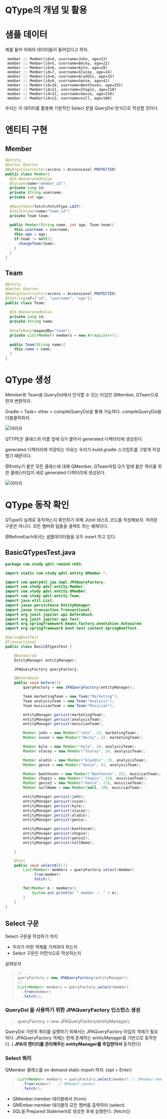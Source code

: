 # QType의 개념 및 활용

# 샘플 데이터

예를 들어 아래의 데이터들이 들어있다고 하자.

```text
 member :: Member(id=4, username=John, age=23)
 member :: Member(id=5, username=Becky, age=22)
 member :: Member(id=6, username=Kyle, age=28)
 member :: Member(id=7, username=Stacey, age=24)
 member :: Member(id=8, username=Aladdin, age=35)
 member :: Member(id=9, username=Genie, age=41)
 member :: Member(id=10, username=Beethoven, age=251)
 member :: Member(id=11, username=Chopin, age=210)
 member :: Member(id=12, username=Genie, age=210)
 member :: Member(id=13, username=null, age=100)
```

우리는 이 데이터를 활용해 기본적인 Select 문을 QueryDsl 방식으로 작성할 것이다.  



# 엔티티 구현

## Member

```java
@Entity
@Getter @Setter
@NoArgsConstructor(access = AccessLevel.PROTECTED)
public class Member{
  @Id @GeneratedValue
  @Column(name="member_id")
  private Long id;
  private String username;
  private int age;
  
  @ManyToOne(fetch=FetchType.LAZY)
  @JoinColumn(name="team_id")
  private Team team;
  
  public Member(String name, int age, Team team){
    this.username = username;
    this.age = age;
    if(team != null){
      changeTeam(team);
    }
  }
}
```



## Team

```java
@Entity
@Getter @Setter
@NoArgsConstructor(access = AccessLevel.PROTECTED)
@ToString(of={"id", "username", "age"})
public class Team{
  
  @Id @GeneratedValue
  private Long id;
  private String name;
  
  @OneToMany(mappedBy="team") 
  private List<Member> members = new ArrayList<>();
  
  public Team(String name){
    this.name = name;
  }
}
```



# QType 생성

Member와 Team을 QueryDsl에서 인식할 수 있는 타입인 QMember, QTeam으로 먼저 변환하자.  

Gradle > Task> other > compileQueryDsl을 통해 가능하다. compileQueryDsl을 더블클릭하자.

![이미자](./img/GRADLE_TASK_OTHER.png)

QTYPE은 클래스의 이름 앞에 Q가 붙어서 generated 디렉터리에 생성된다.  

generated 디렉터리에 저장되는 이유는 우리가 build.gradle 스크립트를 그렇게 작성했기 때문이다.  

@Entity가 붙은 모든 클래스에 대해 QMember, QTeam처럼 Q가 앞에 붙은 쿼리를 위한 클래스타입이 새로 generated 디렉터리에 생성된다.

![이미자](./img/GENERATED.png)



# QType 동작 확인

QType이 실제로 동작하는지 확인하기 위해 JUnit 테스트 코드를 작성해보자. 어려운 구문은 아니다. 모든 멤버와 팀들을 셀렉트 하는 예제이다.  

@BeforeEach에서는 샘플데이터들을 모두 insert 하고 있다.  

## BasicQTypesTest.java

```java
package com.study.qdsl.remind.ch03;

import static com.study.qdsl.entity.QMember.*;

import com.querydsl.jpa.impl.JPAQueryFactory;
import com.study.qdsl.entity.Member;
import com.study.qdsl.entity.QMember;
import com.study.qdsl.entity.Team;
import java.util.List;
import javax.persistence.EntityManager;
import javax.transaction.Transactional;
import org.junit.jupiter.api.BeforeEach;
import org.junit.jupiter.api.Test;
import org.springframework.beans.factory.annotation.Autowired;
import org.springframework.boot.test.context.SpringBootTest;

@SpringBootTest
@Transactional
public class BasicQTypesTest {

	@Autowired
	EntityManager entityManager;

	JPAQueryFactory queryFactory;

	@BeforeEach
	public void before(){
		queryFactory = new JPAQueryFactory(entityManager);

		Team marketingTeam = new Team("Marketing");
		Team analysisTeam = new Team("Analysis");
		Team musicianTeam = new Team("Musician");

		entityManager.persist(marketingTeam);
		entityManager.persist(analysisTeam);
		entityManager.persist(musicianTeam);

		Member john = new Member("John", 23, marketingTeam);
		Member susan = new Member("Becky", 22, marketingTeam);

		Member kyle = new Member("Kyle", 28, analysisTeam);
		Member stacey = new Member("Stacey", 24, analysisTeam);

		Member aladin = new Member("Aladdin", 35, analysisTeam);
		Member genie = new Member("Genie", 41, analysisTeam);

		Member beethoven = new Member("Beethoven", 251, musicianTeam);
		Member chopin = new Member("Chopin", 210, musicianTeam);
		Member genie2 = new Member("Genie", 210, musicianTeam);
		Member nullName = new Member(null, 100, musicianTeam);

		entityManager.persist(john);
		entityManager.persist(susan);
		entityManager.persist(kyle);
		entityManager.persist(stacey);
		entityManager.persist(aladin);
		entityManager.persist(genie);

		entityManager.persist(beethoven);
		entityManager.persist(chopin);
		entityManager.persist(genie2);
		entityManager.persist(nullName);

	}

	@Test
	public void selectAll(){
		List<Member> members = queryFactory.select(member)
			.from(member)
			.fetch();

		for(Member m : members){
			System.out.println( " member :: " + m);
		}
	}
}
```



## Select 구문

Select 구문을 작성하기 까지 

- 우리가 어떤 객체를 가져와야 하는지
- Select 구문은 어떤식으로 작성하는지

살펴보자  

> ```java
> // ...
> queryFactory = new JPAQueryFactory(entityManager);
> // ...
> List<Member> members = queryFactory.select(member)
>   .from(member)
>   .fetch();
> ```



### QueryDsl 을 사용하기 위한 JPAQueryFactory 인스턴스 생성

> queryFactory = new JPAQueryFactory(entityManager);

QueryDsl 기반의 쿼리를 실행하기 위해서는 JPAQueryFactory 타입의 객체가 필요하다. JPAQueryFactory 객체는 현재 존재하는 entityManager를 기반으로 동작한다. ( **JPA의 엔티티를 관리해주는 entityManager를 주입받아서** 동작한다)



### Select 쿼리

QMember 클래스를 on demand static import 하자. (opt + Enter)

> ```java
> List<Member> members = queryFactory.select(member) // QMember.member
>   .from(member)	// QMember.member
>   .fetch();
> ```



- QMember.member 테이블에서 (from)
- QMEmber.member 테이블의 모든 멤버를 출력하라 (select)
- SQL을 Prepared Statement로 생성한 후에 실행한다. (fetch())







 







